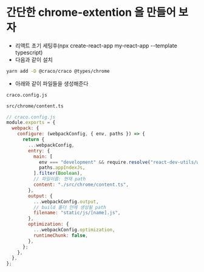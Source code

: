 # 간단한 chrome-extention 을 만들어 보자

- 리액트 초기 세팅후(npx create-react-app my-react-app --template typescript)
- 다음과 같이 설치

```sh
yarn add -D @craco/craco @types/chrome
```

- 아래와 같이 파일들을 생성해준다

```sh
craco.config.js

src/chrome/content.ts
```

```js
// craco.config.js
module.exports = {
  webpack: {
    configure: (webpackConfig, { env, paths }) => {
      return {
        ...webpackConfig,
        entry: {
          main: [
            env === "development" && require.resolve("react-dev-utils/webpackHotDevClient"),
            paths.appIndexJs,
          ].filter(Boolean),
          // 파일이름: 현재 path
          content: "./src/chrome/content.ts",
        },
        output: {
          ...webpackConfig.output,
          // build 폴더 안에 생성될 path
          filename: "static/js/[name].js",
        },
        optimization: {
          ...webpackConfig.optimization,
          runtimeChunk: false,
        },
      };
    },
  },
};
```
